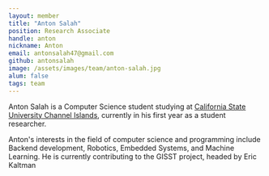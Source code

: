 ```yaml
---
layout: member
title: "Anton Salah"
position: Research Associate
handle: anton
nickname: Anton
email: antonsalah47@gmail.com
github: antonsalah
image: /assets/images/team/anton-salah.jpg
alum: false
tags: team
---
```

Anton Salah is a Computer Science student studying at [California State University Channel Islands], currently in his first year as a student researcher.

Anton's interests in the field of computer science and programming include Backend development, Robotics, Embedded Systems, and Machine Learning. He is currently contributing to the GISST project, headed by Eric Kaltman


[California State University Channel Islands]: https://www.csuci.edu
